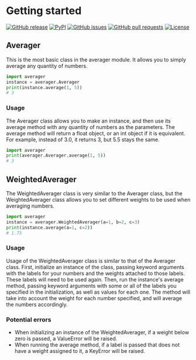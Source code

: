 # Getting started

[![GitHub release](https://img.shields.io/github/release/bsoyka/averager.svg)](https://github.com/bsoyka/averager/releases)
[![PyPI](https://img.shields.io/pypi/v/averager.svg)](https://pypi.org/project/averager)
[![GitHub issues](https://img.shields.io/github/issues-raw/bsoyka/averager.svg)](https://github.com/bsoyka/averager/issues)
[![GitHub pull requests](https://img.shields.io/github/issues-pr-raw/bsoyka/averager.svg)](https://github.com/bsoyka/averager/pulls)
[![License](https://img.shields.io/github/license/bsoyka/averager.svg)](https://github.com/bsoyka/averager/blob/master/LICENSE)

## Averager

This is the most basic class in the averager module.  It allows you to simply average any quantity of numbers.

```python
import averager
instance = averager.Averager
print(instance.average(1, 5))
# 3
```

### Usage

The Averager class allows you to make an instance, and then use its average method with any quantity of numbers as the parameters.  The average method will return a float object, or an int object if it is equivalent.  For example, instead of 3.0, it returns 3, but 5.5 stays the same.

```python
import averager
print(averager.Averager.average(1, 5))
# 3
```

## WeightedAverager

The WeightedAverager class is very similar to the Averager class, but the WeightedAverager class allows you to set different weights to be used when averaging numbers.

```python
import averager
instance = averager.WeightedAverager(a=1, b=2, c=3)
print(instance.average(a=1, c=2))
# 1.75
```

### Usage

Usage of the WeightedAverager class is similar to that of the Averager class.  First, initialize an instance of the class, passing keyword arguments with the labels for your numbers and the weights attached to those labels.  These labels will need to be used again.  Then, run the instance's average method, passing keyword arguments with some or all of the labels you specified in the initialization, as well as values for each one.  The method will take into account the weight for each number specified, and will average the numbers accordingly.

### Potential errors

* When initializing an instance of the WeightedAverager, if a weight below zero is passed, a ValueError will be raised.
* When running the average method, if a label is passed that does not have a weight assigned to it, a KeyError will be raised.

